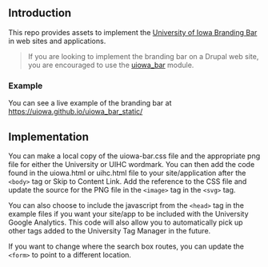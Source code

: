 ## Introduction

This repo provides assets to implement the [University of Iowa Branding Bar](https://brand.uiowa.edu/digital-templates) in web sites and applications. 

> If you are looking to implement the branding bar on a Drupal web site, you are encouraged to use the [uiowa_bar](https://github.com/uiowa/uiowa_bar) module.

### Example

You can see a live example of the branding bar at https://uiowa.github.io/uiowa_bar_static/

## Implementation

You can make a local copy of the uiowa-bar.css file and the appropriate png file for either the University or UIHC wordmark. You can then add the code found in the uiowa.html or uihc.html file to your site/application after the `<body>` tag or Skip to Content Link. Add the reference to the CSS file and update the source for the PNG file in the `<image>` tag in the `<svg>` tag.

You can also choose to include the javascript from the `<head>` tag in the example files if you want your site/app to be included with the University Google Analytics. This code will also allow you to automatically pick up other tags added to the University Tag Manager in the future.

If you want to change where the search box routes, you can update the `<form>` to point to a different location.
